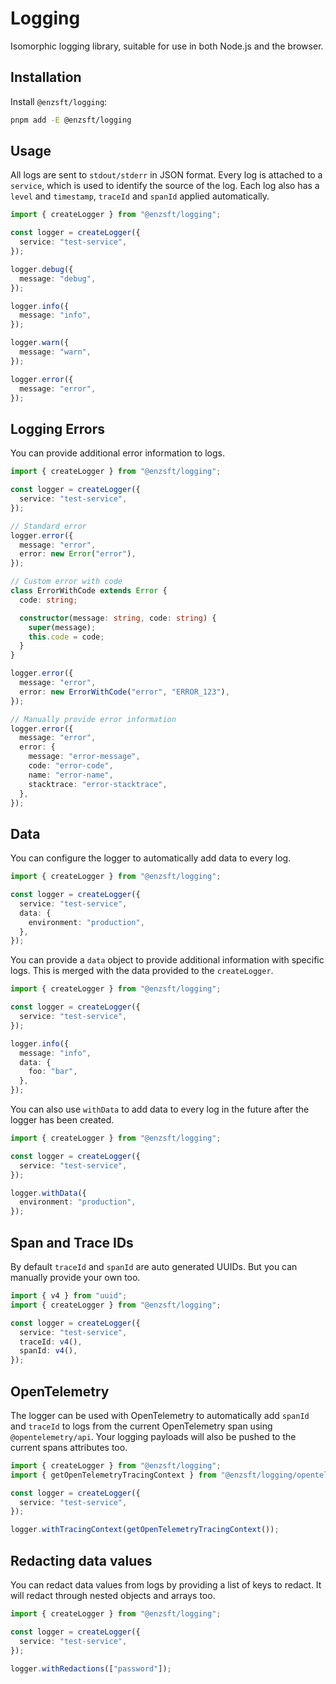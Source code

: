 # Logging

Isomorphic logging library, suitable for use in both Node.js and the browser.

## Installation

Install `@enzsft/logging`:

```sh
pnpm add -E @enzsft/logging
```

## Usage

All logs are sent to `stdout/stderr` in JSON format. Every log is attached to a `service`, which is used to identify the source of the log. Each log also has a `level` and `timestamp`, `traceId` and `spanId` applied automatically.

```ts
import { createLogger } from "@enzsft/logging";

const logger = createLogger({
  service: "test-service",
});

logger.debug({
  message: "debug",
});

logger.info({
  message: "info",
});

logger.warn({
  message: "warn",
});

logger.error({
  message: "error",
});
```

## Logging Errors

You can provide additional error information to logs.

```ts
import { createLogger } from "@enzsft/logging";

const logger = createLogger({
  service: "test-service",
});

// Standard error
logger.error({
  message: "error",
  error: new Error("error"),
});

// Custom error with code
class ErrorWithCode extends Error {
  code: string;

  constructor(message: string, code: string) {
    super(message);
    this.code = code;
  }
}

logger.error({
  message: "error",
  error: new ErrorWithCode("error", "ERROR_123"),
});

// Manually provide error information
logger.error({
  message: "error",
  error: {
    message: "error-message",
    code: "error-code",
    name: "error-name",
    stacktrace: "error-stacktrace",
  },
});
```

## Data

You can configure the logger to automatically add data to every log.

```ts
import { createLogger } from "@enzsft/logging";

const logger = createLogger({
  service: "test-service",
  data: {
    environment: "production",
  },
});
```

You can provide a `data` object to provide additional information with specific logs. This is merged with the data provided to the `createLogger`.

```ts
import { createLogger } from "@enzsft/logging";

const logger = createLogger({
  service: "test-service",
});

logger.info({
  message: "info",
  data: {
    foo: "bar",
  },
});
```

You can also use `withData` to add data to every log in the future after the logger has been created.

```ts
import { createLogger } from "@enzsft/logging";

const logger = createLogger({
  service: "test-service",
});

logger.withData({
  environment: "production",
});
```

## Span and Trace IDs

By default `traceId` and `spanId` are auto generated UUIDs. But you can manually provide your own too.

```ts
import { v4 } from "uuid";
import { createLogger } from "@enzsft/logging";

const logger = createLogger({
  service: "test-service",
  traceId: v4(),
  spanId: v4(),
});
```

## OpenTelemetry

The logger can be used with OpenTelemetry to automatically add `spanId` and `traceId` to logs from the current OpenTelemetry span using `@opentelemetry/api`. Your logging payloads will also be pushed to the current spans attributes too.

```ts
import { createLogger } from "@enzsft/logging";
import { getOpenTelemetryTracingContext } from "@enzsft/logging/opentelemetry";

const logger = createLogger({
  service: "test-service",
});

logger.withTracingContext(getOpenTelemetryTracingContext());
```

## Redacting data values

You can redact data values from logs by providing a list of keys to redact. It will redact through nested objects and arrays too.

```ts
import { createLogger } from "@enzsft/logging";

const logger = createLogger({
  service: "test-service",
});

logger.withRedactions(["password"]);
```
